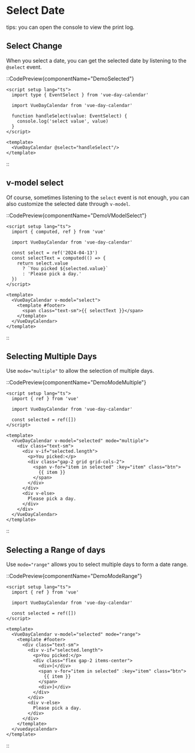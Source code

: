 # Select Date

tips: you can open the console to view the print log.

## Select Change  
When you select a date, you can get the selected date by listening to the `@select` event.

::CodePreview{componentName="DemoSelected"}
```vue
<script setup lang="ts">
  import type { EventSelect } from 'vue-day-calendar'

  import VueDayCalendar from 'vue-day-calendar'

  function handleSelect(value: EventSelect) {
    console.log('select value', value)
  }
</script>

<template>
  <VueDayCalendar @select="handleSelect"/>
</template>
```
::
## v-model select
Of course, sometimes listening to the `select` event is not enough, you can also customize the selected date through `v-model`.

::CodePreview{componentName="DemoVModelSelect"}
```vue
<script setup lang="ts">
  import { computed, ref } from 'vue'

  import VueDayCalendar from 'vue-day-calendar'

  const select = ref('2024-04-13')
  const selectText = computed(() => {
    return select.value
      ? `You picked ${selected.value}`
      : 'Please pick a day.'
  })
</script>

<template>
  <VueDayCalendar v-model="select">
    <template #footer>
      <span class="text-sm">{{ selectText }}</span>
    </template>
  </VueDayCalendar>
</template>
```
::

## Selecting Multiple Days
Use `mode="multiple"` to allow the selection of multiple days.

::CodePreview{componentName="DemoModeMultiple"}
```vue
<script setup lang="ts">
  import { ref } from 'vue'

  import VueDayCalendar from 'vue-day-calendar'

  const selected = ref([])
</script>

<template>
  <VueDayCalendar v-model="selected" mode="multiple">
    <div class="text-sm">
      <div v-if="selected.length">
        <p>You picked:</p>
        <div class="gap-2 grid grid-cols-2">
          <span v-for="item in selected" :key="item" class="btn">
            {{ item }}
          </span>
        </div>
      </div>
      <div v-else>
        Please pick a day.
      </div>
    </div>
  </VueDayCalendar>
</template>
```
::

## Selecting a Range of days
Use `mode="range"` allows you to select multiple days to form a date range.

::CodePreview{componentName="DemoModeRange"}
```vue
<script setup lang="ts">
  import { ref } from 'vue'

  import VueDayCalendar from 'vue-day-calendar'

  const selected = ref([])
</script>

<template>
  <VueDayCalendar v-model="selected" mode="range">
    <template #footer>
      <div class="text-sm">
        <div v-if="selected.length">
          <p>You picked:</p>
          <div class="flex gap-2 items-center">
            <div>[</div>
            <span v-for="item in selected" :key="item" class="btn">
              {{ item }}
            </span>
            <div>]</div>
          </div>
        </div>
        <div v-else>
          Please pick a day.
        </div>
      </div>
    </template>
  </vuedaycalendar>
</template>
```
::
